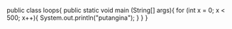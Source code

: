 public class loops{
    public static void main (String[] args){
        for (int x = 0; x < 500; x++){
        System.out.println("putangina");
        }
    }
}

    
